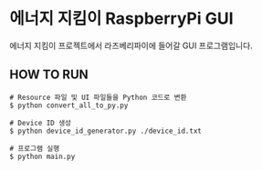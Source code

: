 # 에너지 지킴이 RaspberryPi GUI

에너지 지킴이 프로젝트에서 라즈베리파이에 들어갈 GUI 프로그램입니다.

## HOW TO RUN

```
# Resource 파일 및 UI 파일들을 Python 코드로 변환
$ python convert_all_to_py.py

# Device ID 생성
$ python device_id_generator.py ./device_id.txt

# 프로그램 실행
$ python main.py
```